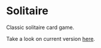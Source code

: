 # Solitaire
Classic solitaire card game.

Take a look on current version <a href="http://www.mcekiera.pl/solitaire/index.html" target="_blank">here</a>.
